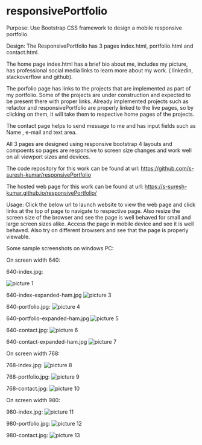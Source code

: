 # responsivePortfolio
Purpose: Use Bootstrap CSS framework to design a mobile responsive portfolio.

Design:
The ResponsivePortfolio has 3 pages index.html, portfolio.html and contact.html.

The home page index.html has a brief bio about me, includes my picture, has professional social media links to learn more about my work. ( linkedin, stackoverflow and github).

The porfolio page has links to the projects that are implemented as part of my portfolio.  Some of the projects are under construction and expected to be present there with proper links.  Already implemented projects such as refactor and responsivePortfolio are properly linked to the live pages, so by clicking on them, it will take them to respective home pages of the projects.

The contact page helps to send message to me and has input fields such as Name , e-mail and text area.

All 3 pages are designed using responsive bootstrap 4 layouts and compoents so pages are responsive to screen size changes and work well on all viewport sizes and devices.

The code repository for this work can be found at url:
https://github.com/s-suresh-kumar/responsivePortfolio

The hosted web page for this work can be found at url:
https://s-suresh-kumar.github.io/responsivePortfolio/

Usage: Click the below url to launch website to view the web page and click links at the top of page to navigate to respective page. Also resize the screen size of the browser and see the page is well behaved for small and large screen sizes alike. Access the page in mobile device and see it is well behaved. Also try on different browsers and see that the page is properly viewable.

Some sample screenshots on windows PC:


On screen width 640:

640-index.jpg:

![picture 1](images/b2b6c9478065e13b6395c6338ca905b7d4e4e21c06bd59001267ac473c311e6b.png)  


640-index-expanded-ham.jpg
![picture 3](images/337fcb2e75bc131a45814ae330b82a81d24cb344be00a2f7dac2af16f92d59a9.png)  


640-portfolio.jpg:
![picture 4](images/04b03e6c9a14fb76617b582509a824cc2243c55fc5b61acf355c2294c86fbe9e.png)  



640-portfolio-expanded-ham.jpg
![picture 5](images/be548ba7be8341ca8fcf55f69187cb3181cf3256dae55e885eb1ae4cf6ccfb15.png)  


640-contact.jpg:
![picture 6](images/3f862dadd967d1a6a5d1acdffd705a87eeb3658f04772966a7f2c4d19a84f920.png)  


640-contact-expanded-ham.jpg
![picture 7](images/3abdbbdd0f6e1df2ceed28289914975a1d4967bb70080c4254f11aa843592f4a.png)  


On screen width 768:

768-index.jpg:
![picture 8](images/191c2fbb2eab264aa23bd4949d7894073d3992a59c2957c60f3c6fff01369f6d.png)  


768-portfolio.jpg:
![picture 9](images/d2721dd3103e7dbb5d58e2468020ef9ee5fc9b49d451845ac70e357735035450.png)  


768-contact.jpg:
![picture 10](images/590cd353fcbe70f30ead84cb5bf5ef5f009a422dcf01d555fcb9f0f8285d05a9.png)  



On screen width 980:

980-index.jpg:
![picture 11](images/7590fb2aab9a9341b23251a279cc14dc894cbcebd4d90539de3058558f02f2d7.png)  


980-portfolio.jpg:
![picture 12](images/490035c5ec7931e5df1f34fb19eae0ef4ea98f02d338008abf86af2d3be305fc.png)  


980-contact.jpg:
![picture 13](images/8e64991de2b0908e8d391f7a0d504654bccda7d35844c751d72009cc877dcfcc.png)  
